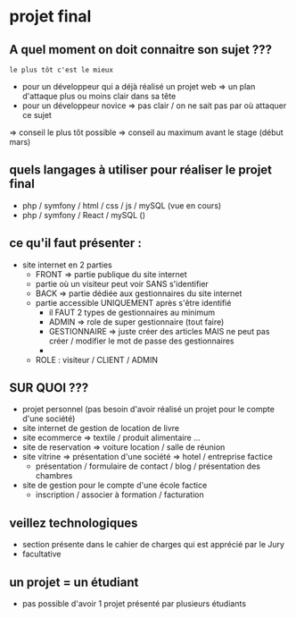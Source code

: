 # projet final 

## A quel moment on doit connaitre son sujet ??? 

```
le plus tôt c'est le mieux 
```

- pour un développeur qui a déjà réalisé un projet web => un plan d'attaque plus ou moins clair dans sa tête 
- pour un développeur novice => pas clair / on ne sait pas par où attaquer ce sujet 

=> conseil le plus tôt possible
=> conseil au maximum avant le stage (début mars)

## quels langages à utiliser pour réaliser le projet final

- php / symfony / html / css / js / mySQL  (vue en cours)
- php / symfony / React  / mySQL  ()

## ce qu'il faut présenter :

- site internet en 2 parties
    - FRONT => partie publique du site internet 
    - partie où un visiteur peut voir SANS s'identifier
    - BACK  => partie dédiée aux gestionnaires du site internet
    - partie accessible UNIQUEMENT après s'être identifié 
        - il FAUT 2 types de gestionnaires au minimum
        - ADMIN => role de super gestionnaire (tout faire)
        - GESTIONNAIRE => juste créer des articles MAIS ne peut pas créer / modifier le mot de passe des gestionnaires 
        - 
    - ROLE : visiteur / CLIENT / ADMIN 

## SUR QUOI ??? 

- projet personnel (pas besoin d'avoir réalisé un projet pour le compte d'une société)
- site internet de gestion de location de livre 
- site ecommerce => textile / produit alimentaire ...
- site de reservation => voiture location / salle de réunion 
- site vitrine => présentation d'une société => hotel / entreprise factice
    - présentation / formulaire de contact / blog / présentation des chambres
- site de gestion pour le compte d'une école factice 
    - inscription / associer à formation / facturation 


## veillez technologiques

- section présente dans le cahier de charges qui est apprécié par le Jury 
- facultative


## un projet = un étudiant

- pas possible d'avoir 1 projet présenté par plusieurs étudiants 